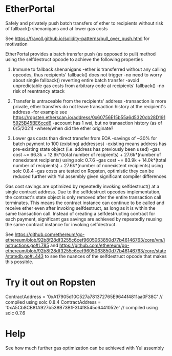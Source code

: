 # EtherPortal
Safely and privately push batch transfers of ether to recipients without risk of fallback() shenanigans and at lower gas costs

See https://fravoll.github.io/solidity-patterns/pull_over_push.html for motivation

EtherPortal provides a batch transfer push (as opposed to pull) method using the selfdestruct opcode to achieve the following properties

1. Immune to fallback shenanigans
    -ether is transferred without any calling opcodes, thus recipients' fallback() does not trigger
    -no need to worry about single fallback() reverting entire batch transfer
    -avoid unpredictable gas costs from arbitrary code at recipients' fallback()
    -no risk of reentrancy attack

2. Transfer is untraceable from the recipients' address
    -transaction is more private, ether transfers do not leave transaction history at the recipient's address
    -for example see https://ropsten.etherscan.io/address/0x60756E15b55a6d5320cb28D1915925B45BE6ccd6
    -account has 1 wei, but no transaction history (as of 6/5/2021)
    -where/when did the ether originate? 

3. Lower gas costs than direct transfer from EOA
    -savings of ~30% for batch payment to 100 (existing) addresses)
    -existing means address has pre-existing state object (i.e. address has previously been used)
    -gas cost ~= 66.3k + 12.9k*(total number of recipients) + 27.6k*(number of nonexistent recipients) using solc 0.7.6
    -gas cost ~= 83.9k + 14.0k*(total number of recipients) + 27.6k*(number of nonexistent recipients) using solc 0.8.4
    -gas costs are tested on Ropsten, optimistic they can be reduced further with Yul assembly given significant compiler differences

Gas cost savings are optimized by repeatedly invoking selfdestruct() at a single contract address. Due to the selfdestruct opcodes implementation, the contract's state object is only removed after the entire transaction call terminates. This means the contract instance can continue to be called and receive ether even after invoking selfdestruct, as long as it is within the same transaction call. Instead of creating a selfdestructing contract for each payment, significant gas savings are achieved by repeatedly reusing the same contract instance for invoking selfdestruct.

See https://github.com/ethereum/go-ethereum/blob/92b8f28df3255c6cef9605063850d77b46146763/core/vm/instructions.go#L785 and https://github.com/ethereum/go-ethereum/blob/92b8f28df3255c6cef9605063850d77b46146763/core/state/statedb.go#L443 to see the nuances of the selfdestruct opcode that makes this possible. 

# Try it out on Ropsten
ContractAddress = '0xA17905d10C527a781372765E9644f4811aa0F38C' // compiled using solc 0.8.4
ContractAddress = '0xA5Cb8CB81A927b538B73BfF314f8545c6441052e' // compiled using solc 0.7.6

# Help
See how much further gas optimization can be achieved with Yul assembly 


